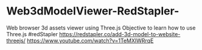 # Web3dModelViewer-RedStapler-
Web browser 3d assets viewer using Three.js
Objective to learn how to use Three.js
#redStapler
https://redstapler.co/add-3d-model-to-website-threejs/
https://www.youtube.com/watch?v=1TeMXIWRrqE
 
